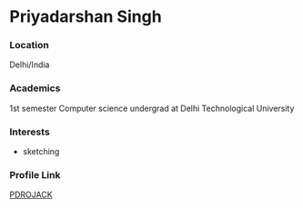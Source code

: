 # Priyadarshan Singh

### Location

Delhi/India

### Academics

1st semester Computer science undergrad at Delhi Technological University

### Interests

- sketching 

### Profile Link

[PDROJACK](https://github.com/PDROJACK)